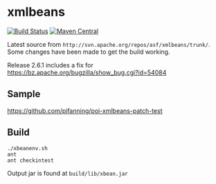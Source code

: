# xmlbeans

[![Build Status](https://travis-ci.org/pjfanning/xmlbeans.svg?branch=master)](https://travis-ci.org/pjfanning/xmlbeans)
[![Maven Central](https://maven-badges.herokuapp.com/maven-central/com.github.pjfanning/xmlbeans/badge.svg)](https://maven-badges.herokuapp.com/maven-central/com.github.pjfanning/xmlbeans)

Latest source from ```http://svn.apache.org/repos/asf/xmlbeans/trunk/```. Some changes have been made to get the build working.

Release 2.6.1 includes a fix for https://bz.apache.org/bugzilla/show_bug.cgi?id=54084

## Sample

https://github.com/pjfanning/poi-xmlbeans-patch-test

## Build
```
./xbeanenv.sh
ant
ant checkintest
```

Output jar is found at ```build/lib/xbean.jar```
